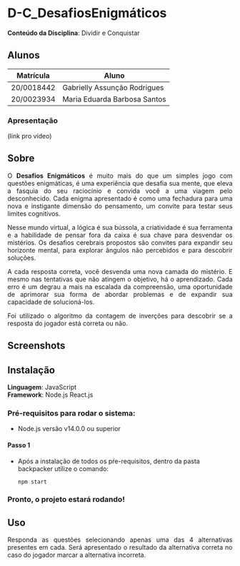 # D-C_DesafiosEnigmáticos

**Conteúdo da Disciplina**: Dividir e Conquistar<br>

## Alunos
|Matrícula | Aluno |
| -- | -- |
| 20/0018442 |  Gabrielly Assunção Rodrigues |
| 20/0023934 |  Maria Eduarda Barbosa Santos |

### Apresentação
(link pro vídeo)

## Sobre

<p align="justify">
O <strong>Desafios Enigmáticos</strong> é muito mais do que um simples jogo com questões enigmáticas, é uma experiência que desafia sua mente, que eleva a fasquia do seu raciocínio e convida você a uma viagem pelo desconhecido. Cada enigma apresentado é como uma fechadura para uma nova e instigante dimensão do pensamento, um convite para testar seus limites cognitivos.
</p>
<p align="justify">
Nesse mundo virtual, a lógica é sua bússola, a criatividade é sua ferramenta e a habilidade de pensar fora da caixa é sua chave para desvendar os mistérios. Os desafios cerebrais propostos são convites para expandir seu horizonte mental, para explorar ângulos não percebidos e para descobrir soluções.
</p>
<p align="justify">
A cada resposta correta, você desvenda uma nova camada do mistério. E mesmo nas tentativas que não atingem o objetivo, há o aprendizado. Cada erro é um degrau a mais na escalada da compreensão, uma oportunidade de aprimorar sua forma de abordar problemas e de expandir sua capacidade de solucioná-los.
</p>
<p align="justify">
Foi utilizado o algoritmo da contagem de inverções para descobrir se a resposta do jogador está correta ou não. 
</p>

## Screenshots

## Instalação 
**Linguagem**: JavaScript<br>
**Framework**: Node.js React.js<br>

### Pré-requisitos para rodar o sistema:

- Node.js versão v14.0.0 ou superior <br>

#### Passo 1

- Após a instalação de todos os pŕe-requisitos, dentro da pasta backpacker utilize o comando:
  ```
  npm start

### Pronto, o projeto estará rodando!

## Uso 

<p align="justify">
Responda as questões selecionando apenas uma das 4 alternativas presentes em cada. Será apresentado o resultado da alternativa correta no caso do jogador marcar a alternativa incorreta.
</p>
